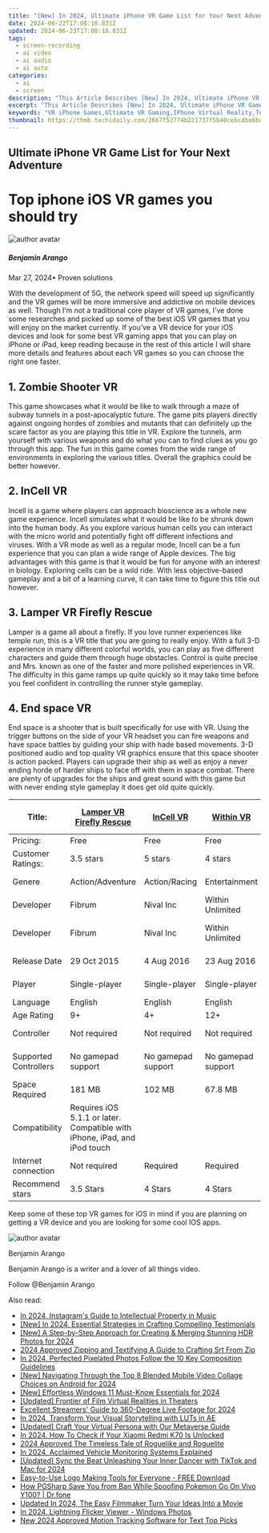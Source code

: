 ```yaml
---
title: "[New] In 2024, Ultimate iPhone VR Game List for Your Next Adventure"
date: 2024-06-22T17:08:18.831Z
updated: 2024-06-23T17:08:18.831Z
tags: 
  - screen-recording
  - ai video
  - ai audio
  - ai auto
categories: 
  - ai
  - screen
description: "This Article Describes [New] In 2024, Ultimate iPhone VR Game List for Your Next Adventure"
excerpt: "This Article Describes [New] In 2024, Ultimate iPhone VR Game List for Your Next Adventure"
keywords: "VR iPhone Games,Ultimate VR Gaming,IPhone Virtual Reality,Top iPhone VR Titles,Best iPhone VR Apps,Adventure VR Games iPhone,Ultimate VR Game Guide iPhone"
thumbnail: https://thmb.techidaily.com/2667f52774b221737f5b40cebcdbe6bd28a1a07909c05b7a4646323bdf667e48.jpg
---
```


## Ultimate iPhone VR Game List for Your Next Adventure

# Top iphone iOS VR games you should try

![author avatar](https://images.wondershare.com/filmora/article-images/benjamin-arango-author.jpg)

##### Benjamin Arango

 Mar 27, 2024• Proven solutions

With the development of 5G, the network speed will speed up significantly and the VR games will be more immersive and addictive on mobile devices as well. Though I’m not a traditional core player of VR games, I’ve done some researches and picked up some of the best iOS VR games that you will enjoy on the market currently. If you’ve a VR device for your iOS devices and look for some best VR gaming apps that you can play on iPhone or iPad, keep reading because in the rest of this article I will share more details and features about each VR games so you can choose the right one faster.

## 1. Zombie Shooter VR

This game showcases what it would be like to walk through a maze of subway tunnels in a post-apocalyptic future. The game pits players directly against ongoing hordes of zombies and mutants that can definitely up the scare factor as you are playing this title in VR. Explore the tunnels, arm yourself with various weapons and do what you can to find clues as you go through this app. The fun in this game comes from the wide range of environments in exploring the various titles. Overall the graphics could be better however.

## 2. InCell VR

Incell is a game where players can approach bioscience as a whole new game experience. Incell simulates what it would be like to be shrunk down into the human body. As you explore various human cells you can interact with the micro world and potentially fight off different infections and viruses. With a VR mode as well as a regular mode, Incell can be a fun experience that you can plan a wide range of Apple devices. The big advantages with this game is that it would be fun for anyone with an interest in biology. Exploring cells can be a wild ride. With less objective-based gameplay and a bit of a learning curve, it can take time to figure this title out however.

## 3. Lamper VR Firefly Rescue

Lamper is a game all about a firefly. If you love runner experiences like temple run, this is a VR title that you are going to really enjoy. With a full 3-D experience in many different colorful worlds, you can play as five different characters and guide them through huge obstacles. Control is quite precise and Mrs. known as one of the faster and more polished experiences in VR. The difficulty in this game ramps up quite quickly so it may take time before you feel confident in controlling the runner style gameplay.

## 4. End space VR

End space is a shooter that is built specifically for use with VR. Using the trigger buttons on the side of your VR headset you can fire weapons and have space battles by guiding your ship with hade based movements. 3-D positioned audio and top quality VR graphics ensure that this space shooter is action packed. Players can upgrade their ship as well as enjoy a never ending horde of harder ships to face off with them in space combat. There are plenty of upgrades for the ships and great sound with this game but with never ending style gameplay it does get old quite quickly.

| Title:                | [Lamper VR Firefly Rescue](https://itunes.apple.com/cn/app/zombie-shooter-vr/id935707913?mt=8) | [InCell VR](https://itunes.apple.com/cn/app/incell-vr-cardboard/id1044805956?mt=8) | [Within VR](https://itunes.apple.com/cn/app/within-vr-virtual-reality/id959327054?mt=8) | [Lamper VR Firefly Rescue](https://itunes.apple.com/cn/app/lamper-vr-firefly-rescue/id1059593339?mt=8) | [End space VR](https://itunes.apple.com/cn/app/end-space-vr-for-cardboard/id1056999701?mt=8) |
| --------------------- | ----------------------------------------------------------------------------------------- | ------------------------------------------------------------------------------------ | ----------------------------------------------------------------------------------------- | -------------------------------------------------------------------------------------------------------- | --------------------------------------------------------------------------------------------- |
| Pricing:              | Free                                                                                      | Free                                                                                 | Free                                                                                      | £0.79                                                                                                    | £0.99                                                                                         |
| Customer Ratings:     | 3.5 stars                                                                                 | 5 stars                                                                              | 4 stars                                                                                   | 5 stars                                                                                                  | 4.5 stars                                                                                     |
| Genere                | Action/Adventure                                                                          | Action/Racing                                                                        | Entertainment                                                                             | Action/Racing                                                                                            | Flight/Sci-fi                                                                                 |
| Developer             | Fibrum                                                                                    | Nival Inc                                                                            | Within Unlimited                                                                          | Archiact Interactive                                                                                     | Justin Wasilenko                                                                              |
| Developer             | Fibrum                                                                                    | Nival Inc                                                                            | Within Unlimited                                                                          | Archiact Interactive LTD                                                                                 | Justin Wasilenko                                                                              |
| Release Date          | 29 Oct 2015                                                                               | 4 Aug 2016                                                                           | 23 Aug 2016                                                                               | 20 Dec 2015                                                                                              | 11 April 2016                                                                                 |
| Player                | Single-player                                                                             | Single-player                                                                        | Single-player                                                                             | Single-player                                                                                            | Single-player                                                                                 |
| Language              | English                                                                                   | English                                                                              | English                                                                                   | English                                                                                                  | English                                                                                       |
| Age Rating            | 9+                                                                                        | 4+                                                                                   | 12+                                                                                       | 9+                                                                                                       | 9+                                                                                            |
| Controller            | Not required                                                                              | Not required                                                                         | Not required                                                                              | Not required                                                                                             | Not required                                                                                  |
| Supported Controllers | No gamepad support                                                                        | No gamepad support                                                                   | No gamepad support                                                                        | No gamepad support                                                                                       | No gamepad support                                                                            |
| Space Required        | 181 MB                                                                                    | 102 MB                                                                               | 67.8 MB                                                                                   | 93.9 MB                                                                                                  | 96.6 MB                                                                                       |
| Compatibility         | Requires iOS 5.1.1 or later. Compatible with iPhone, iPad, and iPod touch                 |                                                                                      |                                                                                           |                                                                                                          |                                                                                               |
| Internet connection   | Not required                                                                              | Required                                                                             | Required                                                                                  | Not required                                                                                             | Not required                                                                                  |
| Recommend stars       | 3.5 Stars                                                                                 | 4 Stars                                                                              | 4 Stars                                                                                   | 3.5 Stars                                                                                                | 4 Stars                                                                                       |

Keep some of these top VR games for iOS in mind if you are planning on getting a VR device and you are looking for some cool IOS apps.

![author avatar](https://images.wondershare.com/filmora/article-images/benjamin-arango-author.jpg)

Benjamin Arango

Benjamin Arango is a writer and a lover of all things video.

Follow @Benjamin Arango


<ins class="adsbygoogle"
     style="display:block"
     data-ad-format="autorelaxed"
     data-ad-client="ca-pub-7571918770474297"
     data-ad-slot="1223367746"></ins>



<ins class="adsbygoogle"
     style="display:block"
     data-ad-client="ca-pub-7571918770474297"
     data-ad-slot="8358498916"
     data-ad-format="auto"
     data-full-width-responsive="true"></ins>


<span class="atpl-alsoreadstyle">Also read:</span>
<div><ul>
<li><a href="https://fox-http.techidaily.com/in-2024-instagrams-guide-to-intellectual-property-in-music/"><u>In 2024, Instagram's Guide to Intellectual Property in Music</u></a></li>
<li><a href="https://fox-http.techidaily.com/new-in-2024-essential-strategies-in-crafting-compelling-testimonials/"><u>[New] In 2024, Essential Strategies in Crafting Compelling Testimonials</u></a></li>
<li><a href="https://fox-http.techidaily.com/new-a-step-by-step-approach-for-creating-and-merging-stunning-hdr-photos-for-2024/"><u>[New] A Step-by-Step Approach for Creating & Merging Stunning HDR Photos for 2024</u></a></li>
<li><a href="https://fox-http.techidaily.com/2024-approved-zipping-and-textifying-a-guide-to-crafting-srt-from-zip/"><u>2024 Approved  Zipping and Textifying  A Guide to Crafting Srt From Zip</u></a></li>
<li><a href="https://fox-http.techidaily.com/in-2024-perfected-pixelated-photos-follow-the-10-key-composition-guidelines/"><u>In 2024, Perfected Pixelated Photos  Follow the 10 Key Composition Guidelines</u></a></li>
<li><a href="https://fox-http.techidaily.com/new-navigating-through-the-top-8-blended-mobile-video-collage-choices-on-android-for-2024/"><u>[New] Navigating Through the Top 8 Blended Mobile Video Collage Choices on Android for 2024</u></a></li>
<li><a href="https://fox-http.techidaily.com/new-effortless-windows-11-must-know-essentials-for-2024/"><u>[New] Effortless Windows 11  Must-Know Essentials for 2024</u></a></li>
<li><a href="https://fox-http.techidaily.com/updated-frontier-of-film-virtual-realities-in-theaters/"><u>[Updated] Frontier of Film  Virtual Realities in Theaters</u></a></li>
<li><a href="https://fox-http.techidaily.com/excellent-streamers-guide-to-360-degree-live-footage-for-2024/"><u>Excellent Streamers' Guide to 360-Degree Live Footage for 2024</u></a></li>
<li><a href="https://fox-http.techidaily.com/in-2024-transform-your-visual-storytelling-with-luts-in-ae/"><u>In 2024, Transform Your Visual Storytelling with LUTs in AE</u></a></li>
<li><a href="https://extra-resources.techidaily.com/updated-craft-your-virtual-persona-with-our-metaverse-guide/"><u>[Updated] Craft Your Virtual Persona with Our Metaverse Guide</u></a></li>
<li><a href="https://sim-unlock.techidaily.com/in-2024-how-to-check-if-your-xiaomi-redmi-k70-is-unlocked-by-drfone-android/"><u>In 2024, How To Check if Your Xiaomi Redmi K70 Is Unlocked</u></a></li>
<li><a href="https://video-capture.techidaily.com/2024-approved-the-timeless-tale-of-roguelike-and-roguelite/"><u>2024 Approved  The Timeless Tale of Roguelike and Roguelite</u></a></li>
<li><a href="https://extra-lessons.techidaily.com/in-2024-acclaimed-vehicle-monitoring-systems-explained/"><u>In 2024, Acclaimed Vehicle Monitoring Systems Explained</u></a></li>
<li><a href="https://tiktok-video-files.techidaily.com/updated-sync-the-beat-unleashing-your-inner-dancer-with-tiktok-and-mac-for-2024/"><u>[Updated] Sync the Beat  Unleashing Your Inner Dancer with TikTok and Mac for 2024</u></a></li>
<li><a href="https://tiktok-videos.techidaily.com/easy-to-use-logo-making-tools-for-everyone-free-download/"><u>Easy-to-Use Logo Making Tools for Everyone - FREE Download</u></a></li>
<li><a href="https://change-location.techidaily.com/how-pgsharp-save-you-from-ban-while-spoofing-pokemon-go-on-vivo-y100-drfone-by-drfone-virtual-android/"><u>How PGSharp Save You from Ban While Spoofing Pokemon Go On Vivo Y100? | Dr.fone</u></a></li>
<li><a href="https://ai-video-tools.techidaily.com/updated-in-2024-the-easy-filmmaker-turn-your-ideas-into-a-movie/"><u>Updated In 2024, The Easy Filmmaker Turn Your Ideas Into a Movie</u></a></li>
<li><a href="https://extra-guidance.techidaily.com/in-2024-lightning-flicker-viewer-windows-photos/"><u>In 2024, Lightning Flicker Viewer - Windows Photos</u></a></li>
<li><a href="https://video-content-creator.techidaily.com/new-2024-approved-motion-tracking-software-for-text-top-picks/"><u>New 2024 Approved Motion Tracking Software for Text Top Picks</u></a></li>
</ul></div>
